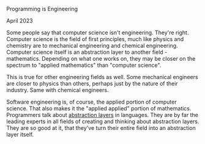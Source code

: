 Programming is Engineering

April 2023

Some people say that computer science isn't engineering. They're right. Computer science is the field of first principles, much like physics and chemistry are to mechanical engineering and chemical engineering. Computer science itself is an abstraction layer to another field - mathematics. Depending on what one works on, they may be closer on the spectrum to "applied mathematics" than "computer science".

This is true for other engineering fields as well. Some mechanical engineers are closer to physics than others, perhaps just by the nature of their industry. Same with chemical engineers.

Software engineering is, of course, the applied portion of computer science. That also makes it the "applied applied" portion of mathematics. Programmers talk about [abstraction layers](https://en.wikipedia.org/wiki/Abstraction_layer) in languages. They are by far the leading experts in all fields of creating and thinking about abstraction layers. They are so good at it, that they've turn their entire field into an abstraction layer itself. 

